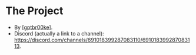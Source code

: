 # The Project
 - By [[gptbr00ke]].
 - Discord (actually a link to a channel): https://discord.com/channels/691018399287083110/691018399287083113.

[//begin]: # "Autogenerated link references for markdown compatibility"
[gptbr00ke]: ../gptbr00ke "gptbr00ke"
[//end]: # "Autogenerated link references"